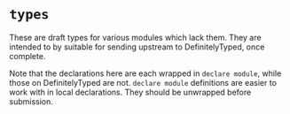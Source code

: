 # `types`

These are draft types for various modules which lack them. They are intended to
by suitable for sending upstream to DefinitelyTyped, once complete.

Note that the declarations here are each wrapped in `declare module`, while
those on DefinitelyTyped are not. `declare module` definitions are easier to
work with in local declarations. They should be unwrapped before submission.
